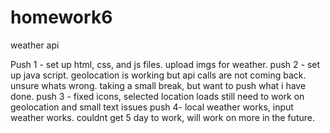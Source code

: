 # homework6
weather api

Push 1 - set up html, css, and js files. upload imgs for weather.
push 2 - set up java script. geolocation is working but api calls are not coming back. unsure whats wrong. taking a small break, but want to push what i have done.
push 3 - fixed icons, selected location loads still need to work on geolocation and small text issues
push 4- local weather works, input weather works. couldnt get 5 day to work, will work on more in the future.